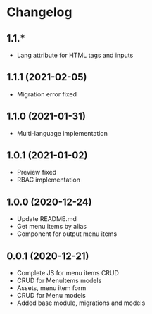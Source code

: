 Changelog
=========

## 1.1.*
 * Lang attribute for HTML tags and inputs
 
## 1.1.1 (2021-02-05)
 * Migration error fixed
 
## 1.1.0 (2021-01-31)
 * Multi-language implementation
 
## 1.0.1 (2021-01-02)
 * Preview fixed
 * RBAC implementation
 
## 1.0.0 (2020-12-24)
 * Update README.md
 * Get menu items by alias
 * Component for output menu items
 
## 0.0.1 (2020-12-21)
 * Complete JS for menu items CRUD
 * CRUD for MenuItems models
 * Assets, menu item form
 * CRUD for Menu models
 * Added base module, migrations and models